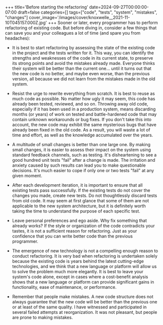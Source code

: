 +++
title='Before starting the refactoring'
date=2024-09-27T00:00:00-07:00
draft=false
categories=[]
tags=["code", "tests", "system", "mistakes", "changes"]
cover_image='/images/cover/knoxwelle__2021-11-10T045157.000Z.jpg'
+++
Sooner or later, every programmer has to perform refactoring of existing code. But before diving in, consider a few things that can save you and your colleagues a lot of time (and spare you from headaches):

- It is best to start refactoring by assessing the state of the existing code in the project and the tests written for it. This way, you can identify the strengths and weaknesses of the code in its current state, to preserve its strong points and avoid the mistakes already made. Everyone thinks their system will be better than the current one... until it turns out that the new code is no better, and maybe even worse, than the previous version, all because we did not learn from the mistakes made in the old system.

- Resist the urge to rewrite everything from scratch. It is best to reuse as much code as possible. No matter how ugly it may seem, this code has already been tested, reviewed, and so on. Throwing away old code, especially if it has been used in a production system, means discarding months (or years) of work on tested and battle-hardened code that may contain unknown workarounds or bug fixes. If you don't take this into account, the new code may exhibit the same mysterious bugs that have already been fixed in the old code. As a result, you will waste a lot of time and effort, as well as the knowledge accumulated over the years.

- A multitude of small changes is better than one large one. By making small changes, it is easier to assess their impact on the system using standard feedback channels, such as testing. It's disheartening to see a good hundred unit tests "fail" after a change is made. The irritation and anxiety caused by such results can lead you to make questionable decisions. It's much easier to cope if only one or two tests "fail" at any given moment.

- After each development iteration, it is important to ensure that all existing tests pass successfully. If the existing tests do not cover the changes you made, create new tests. Do not thoughtlessly discard tests from old code. It may seem at first glance that some of them are not applicable to the new system architecture, but it is definitely worth taking the time to understand the purpose of each specific test.

- Leave personal preferences and ego aside. Why fix something that already works? If the style or organization of the code contradicts your tastes, it is not a sufficient reason for refactoring. Just as your confidence that you can write better code than the previous programmer.

- The emergence of new technology is not a compelling enough reason to conduct refactoring. It is very bad when refactoring is undertaken solely because the existing code is years behind the latest cutting-edge technologies, and we think that a new language or platform will allow us to solve the problem much more elegantly. It is best to leave your system's code alone, except in cases where a cost-benefit analysis shows that a new language or platform can provide significant gains in functionality, ease of maintenance, or performance.

- Remember that people make mistakes. A new code structure does not always guarantee that the new code will be better than the previous one or at least of the same quality. I have witnessed and participated in several failed attempts at reorganization. It was not pleasant, but people are prone to making mistakes.